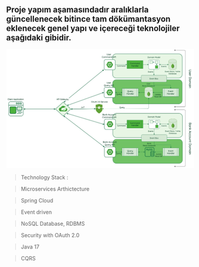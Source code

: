 ## Proje yapım aşamasındadır aralıklarla güncellenecek bitince tam dökümantasyon eklenecek genel yapı ve içereceği teknolojiler aşağıdaki gibidir.

<p align="center">
<img src="img/diagram.jpg" alt="ci" width="700" class="center"/>
</p>


> Technology Stack :

> Microservices Arthictecture

> Spring Cloud

> Event driven
 
> NoSQL Database, RDBMS 

> Security with OAuth 2.0

> Java 17 

> CQRS 
